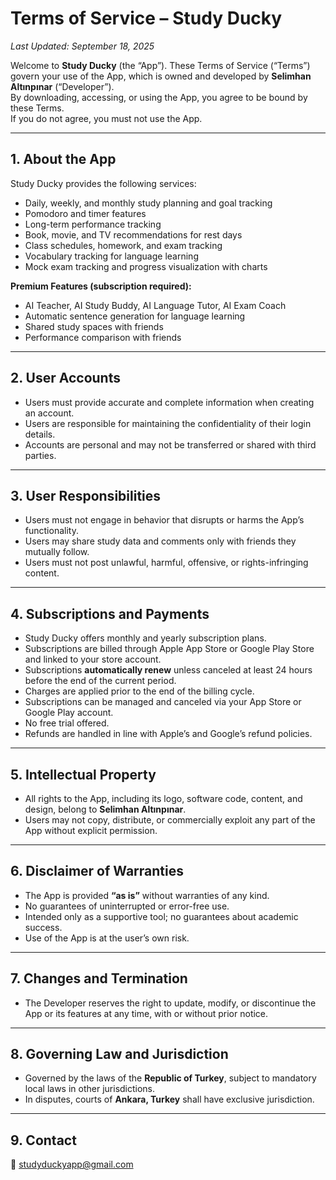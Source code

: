 # Terms of Service – Study Ducky

_Last Updated: September 18, 2025_

Welcome to **Study Ducky** (the “App”). These Terms of Service (“Terms”) govern your use of the App, which is owned and developed by **Selimhan Altınpınar** (“Developer”).  
By downloading, accessing, or using the App, you agree to be bound by these Terms.  
If you do not agree, you must not use the App.

---

## 1. About the App
Study Ducky provides the following services:

- Daily, weekly, and monthly study planning and goal tracking  
- Pomodoro and timer features  
- Long-term performance tracking  
- Book, movie, and TV recommendations for rest days  
- Class schedules, homework, and exam tracking  
- Vocabulary tracking for language learning  
- Mock exam tracking and progress visualization with charts  

**Premium Features (subscription required):**
- AI Teacher, AI Study Buddy, AI Language Tutor, AI Exam Coach  
- Automatic sentence generation for language learning  
- Shared study spaces with friends  
- Performance comparison with friends  

---

## 2. User Accounts
- Users must provide accurate and complete information when creating an account.  
- Users are responsible for maintaining the confidentiality of their login details.  
- Accounts are personal and may not be transferred or shared with third parties.  

---

## 3. User Responsibilities
- Users must not engage in behavior that disrupts or harms the App’s functionality.  
- Users may share study data and comments only with friends they mutually follow.  
- Users must not post unlawful, harmful, offensive, or rights-infringing content.  

---

## 4. Subscriptions and Payments
- Study Ducky offers monthly and yearly subscription plans.  
- Subscriptions are billed through Apple App Store or Google Play Store and linked to your store account.  
- Subscriptions **automatically renew** unless canceled at least 24 hours before the end of the current period.  
- Charges are applied prior to the end of the billing cycle.  
- Subscriptions can be managed and canceled via your App Store or Google Play account.  
- No free trial offered.  
- Refunds are handled in line with Apple’s and Google’s refund policies.  

---

## 5. Intellectual Property
- All rights to the App, including its logo, software code, content, and design, belong to **Selimhan Altınpınar**.  
- Users may not copy, distribute, or commercially exploit any part of the App without explicit permission.  

---

## 6. Disclaimer of Warranties
- The App is provided **“as is”** without warranties of any kind.  
- No guarantees of uninterrupted or error-free use.  
- Intended only as a supportive tool; no guarantees about academic success.  
- Use of the App is at the user’s own risk.  

---

## 7. Changes and Termination
- The Developer reserves the right to update, modify, or discontinue the App or its features at any time, with or without prior notice.  

---

## 8. Governing Law and Jurisdiction
- Governed by the laws of the **Republic of Turkey**, subject to mandatory local laws in other jurisdictions.  
- In disputes, courts of **Ankara, Turkey** shall have exclusive jurisdiction.  

---

## 9. Contact
📧 studyduckyapp@gmail.com
